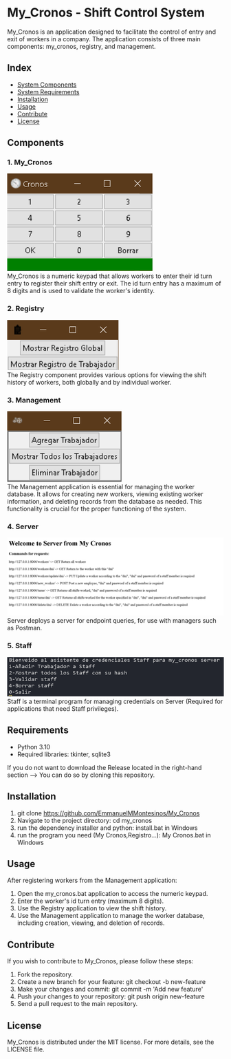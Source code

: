 # My_Cronos - Shift Control System

My_Cronos is an application designed to facilitate the control of entry and exit of workers in a company. The application consists of three main components: my_cronos, registry, and management.

## Index

- [System Components](#components)
- [System Requirements](#requirements)
- [Installation](#installation)
- [Usage](#usage)
- [Contribute](#contribute)
- [License](#license)

## Components

### 1. My_Cronos

![MyCronos](image.png)<br>
My_Cronos is a numeric keypad that allows workers to enter their id turn entry to register their shift entry or exit. The id turn entry has a maximum of 8 digits and is used to validate the worker's identity.

### 2. Registry

![Registry](image-1.png)<br>
The Registry component provides various options for viewing the shift history of workers, both globally and by individual worker.

### 3. Management

![Management](image-2.png)<br>
The Management application is essential for managing the worker database. It allows for creating new workers, viewing existing worker information, and deleting records from the database as needed. This functionality is crucial for the proper functioning of the system.

### 4. Server

![Server](image-3.png)<br>
Server deploys a server for endpoint queries, for use with managers such as Postman.

### 5. Staff

![Server](image-4.png)<br>
Staff is a terminal program for managing credentials on Server (Required for applications that need Staff privileges).

## Requirements

- Python 3.10
- Required libraries: tkinter, sqlite3

If you do not want to download the Release located in the right-hand section --> You can do so by cloning this repository.

## Installation

1. git clone <https://github.com/EmmanuelMMontesinos/My_Cronos>
2. Navigate to the project directory: cd my_cronos
3. run the dependency installer and python: install.bat in Windows
4. run the program you need (My Cronos,Registro...): My Cronos.bat in Windows

## Usage

After registering workers from the Management application:

1. Open the my_cronos.bat application to access the numeric keypad.
2. Enter the worker's id turn entry (maximum 8 digits).
3. Use the Registry application to view the shift history.
4. Use the Management application to manage the worker database, including creation, viewing, and deletion of records.

## Contribute

If you wish to contribute to My_Cronos, please follow these steps:

1. Fork the repository.
2. Create a new branch for your feature: git checkout -b new-feature
3. Make your changes and commit: git commit -m 'Add new feature'
4. Push your changes to your repository: git push origin new-feature
5. Send a pull request to the main repository.

## License

My_Cronos is distributed under the MIT license. For more details, see the LICENSE file.
